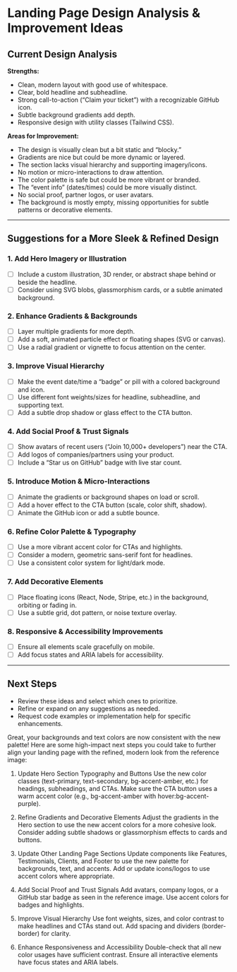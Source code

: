 # Landing Page Design Analysis & Improvement Ideas

## Current Design Analysis

**Strengths:**
- Clean, modern layout with good use of whitespace.
- Clear, bold headline and subheadline.
- Strong call-to-action (“Claim your ticket”) with a recognizable GitHub icon.
- Subtle background gradients add depth.
- Responsive design with utility classes (Tailwind CSS).

**Areas for Improvement:**
- The design is visually clean but a bit static and “blocky.”
- Gradients are nice but could be more dynamic or layered.
- The section lacks visual hierarchy and supporting imagery/icons.
- No motion or micro-interactions to draw attention.
- The color palette is safe but could be more vibrant or branded.
- The “event info” (dates/times) could be more visually distinct.
- No social proof, partner logos, or user avatars.
- The background is mostly empty, missing opportunities for subtle patterns or decorative elements.

---

## Suggestions for a More Sleek & Refined Design

### 1. Add Hero Imagery or Illustration
- [ ] Include a custom illustration, 3D render, or abstract shape behind or beside the headline.
- [ ] Consider using SVG blobs, glassmorphism cards, or a subtle animated background.

### 2. Enhance Gradients & Backgrounds
- [ ] Layer multiple gradients for more depth.
- [ ] Add a soft, animated particle effect or floating shapes (SVG or canvas).
- [ ] Use a radial gradient or vignette to focus attention on the center.

### 3. Improve Visual Hierarchy
- [ ] Make the event date/time a “badge” or pill with a colored background and icon.
- [ ] Use different font weights/sizes for headline, subheadline, and supporting text.
- [ ] Add a subtle drop shadow or glass effect to the CTA button.

### 4. Add Social Proof & Trust Signals
- [ ] Show avatars of recent users (“Join 10,000+ developers”) near the CTA.
- [ ] Add logos of companies/partners using your product.
- [ ] Include a “Star us on GitHub” badge with live star count.

### 5. Introduce Motion & Micro-Interactions
- [ ] Animate the gradients or background shapes on load or scroll.
- [ ] Add a hover effect to the CTA button (scale, color shift, shadow).
- [ ] Animate the GitHub icon or add a subtle bounce.

### 6. Refine Color Palette & Typography
- [ ] Use a more vibrant accent color for CTAs and highlights.
- [ ] Consider a modern, geometric sans-serif font for headlines.
- [ ] Use a consistent color system for light/dark mode.

### 7. Add Decorative Elements
- [ ] Place floating icons (React, Node, Stripe, etc.) in the background, orbiting or fading in.
- [ ] Use a subtle grid, dot pattern, or noise texture overlay.

### 8. Responsive & Accessibility Improvements
- [ ] Ensure all elements scale gracefully on mobile.
- [ ] Add focus states and ARIA labels for accessibility.

---

## Next Steps

- Review these ideas and select which ones to prioritize.
- Refine or expand on any suggestions as needed.
- Request code examples or implementation help for specific enhancements.






Great, your backgrounds and text colors are now consistent with the new palette! Here are some high-impact next steps you could take to further align your landing page with the refined, modern look from the reference image:

1. Update Hero Section Typography and Buttons
Use the new color classes (text-primary, text-secondary, bg-accent-amber, etc.) for headings, subheadings, and CTAs.
Make sure the CTA button uses a warm accent color (e.g., bg-accent-amber with hover:bg-accent-purple).

2. Refine Gradients and Decorative Elements
Adjust the gradients in the Hero section to use the new accent colors for a more cohesive look.
Consider adding subtle shadows or glassmorphism effects to cards and buttons.

3. Update Other Landing Page Sections
Update components like Features, Testimonials, Clients, and Footer to use the new palette for backgrounds, text, and accents.
Add or update icons/logos to use accent colors where appropriate.

4. Add Social Proof and Trust Signals
Add avatars, company logos, or a GitHub star badge as seen in the reference image.
Use accent colors for badges and highlights.


5. Improve Visual Hierarchy
Use font weights, sizes, and color contrast to make headlines and CTAs stand out.
Add spacing and dividers (border-border) for clarity.

6. Enhance Responsiveness and Accessibility
Double-check that all new color usages have sufficient contrast.
Ensure all interactive elements have focus states and ARIA labels.